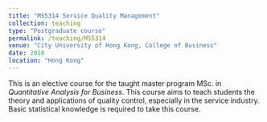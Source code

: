 ```yaml
---
title: "MS5314 Service Quality Management"
collection: teaching
type: "Postgraduate course"
permalink: /teaching/MS5314
venue: "City University of Hong Kong, College of Business"
date: 2018
location: "Hong Kong"
---
```


This is an elective course for the taught master program MSc. in _Quantitative Analysis for Business_. This course aims to teach students the theory and applications of quality control, especially in the service industry. Basic statistical knowledge is required to take this course.
